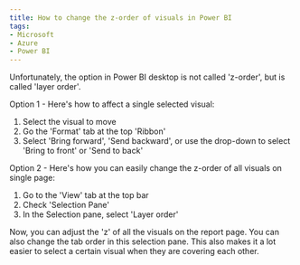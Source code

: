 ```yaml
---
title: How to change the z-order of visuals in Power BI
tags:
- Microsoft
- Azure
- Power BI
---
```

Unfortunately, the option in Power BI desktop is not called 'z-order', but is called 'layer order'.

Option 1 - Here's how to affect a single selected visual:
1. Select the visual to move
2. Go the 'Format' tab at the top 'Ribbon'
3. Select 'Bring forward', 'Send backward', or use the drop-down to select 'Bring to front' or 'Send to back'

Option 2 - Here's how you can easily change the z-order of all visuals on single page:
1. Go to the 'View' tab at the top bar
2. Check 'Selection Pane'
3. In the Selection pane, select 'Layer order'

Now, you can adjust the 'z' of all the visuals on the report page. You can also change the tab order in this selection pane. This also makes it a lot easier to select a certain visual when they are covering each other.
